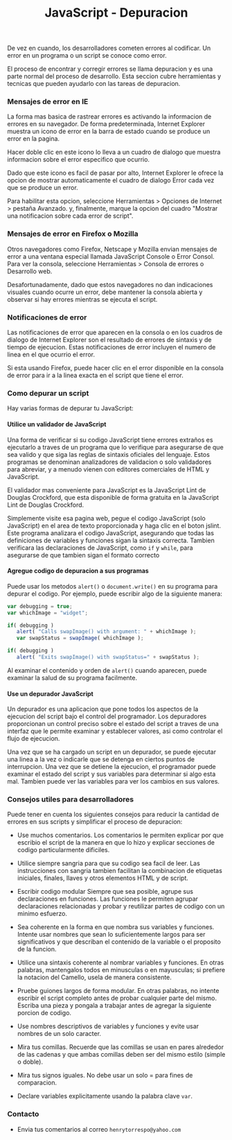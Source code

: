 ﻿---
title: JavaScript - Depuracion
description: La utilizacion de una herramienta de depuracion es esencial para trabajar con JavaScript.
categories: 
  - Blog
  - Javascript
comments: true
---

De vez en cuando, los desarrolladores cometen errores al codificar. Un error en un programa o un script se conoce como error.

El proceso de encontrar y corregir errores se llama depuracion y es una parte normal del proceso de desarrollo. Esta seccion cubre herramientas y tecnicas que pueden ayudarlo con las tareas de depuracion.

### Mensajes de error en IE

La forma mas basica de rastrear errores es activando la informacion de errores en su navegador. De forma predeterminada, Internet Explorer muestra un icono de error en la barra de estado cuando se produce un error en la pagina.

Hacer doble clic en este icono lo lleva a un cuadro de dialogo que muestra informacion sobre el error especifico que ocurrio.

Dado que este icono es facil de pasar por alto, Internet Explorer le ofrece la opcion de mostrar automaticamente el cuadro de dialogo Error cada vez que se produce un error.

Para habilitar esta opcion, seleccione Herramientas > Opciones de Internet > pestaña Avanzado. y, finalmente, marque la opcion del cuadro "Mostrar una notificacion sobre cada error de script".

### Mensajes de error en Firefox o Mozilla

Otros navegadores como Firefox, Netscape y Mozilla envian mensajes de error a una ventana especial llamada JavaScript Console o Error Consol. Para ver la consola, seleccione Herramientas > Consola de errores o Desarrollo web.

Desafortunadamente, dado que estos navegadores no dan indicaciones visuales cuando ocurre un error, debe mantener la consola abierta y observar si hay errores mientras se ejecuta el script.

### Notificaciones de error

Las notificaciones de error que aparecen en la consola o en los cuadros de dialogo de Internet Explorer son el resultado de errores de sintaxis y de tiempo de ejecucion. Estas notificaciones de error incluyen el numero de linea en el que ocurrio el error.

Si esta usando Firefox, puede hacer clic en el error disponible en la consola de error para ir a la linea exacta en el script que tiene el error.

### Como depurar un script

Hay varias formas de depurar tu JavaScript:

#### Utilice un validador de JavaScript

Una forma de verificar si su codigo JavaScript tiene errores extraños es ejecutarlo a traves de un programa que lo verifique para asegurarse de que sea valido y que siga las reglas de sintaxis oficiales del lenguaje. Estos programas se denominan analizadores de validacion o solo validadores para abreviar, y a menudo vienen con editores comerciales de HTML y JavaScript.

El validador mas conveniente para JavaScript es la JavaScript Lint de Douglas Crockford, que esta disponible de forma gratuita en la JavaScript Lint de Douglas Crockford.

Simplemente visite esa pagina web, pegue el codigo JavaScript (solo JavaScript) en el area de texto proporcionada y haga clic en el boton jslint. Este programa analizara el codigo JavaScript, asegurando que todas las definiciones de variables y funciones sigan la sintaxis correcta. Tambien verificara las declaraciones de JavaScript, como `if` y `while`, para asegurarse de que tambien sigan el formato correcto

#### Agregue codigo de depuracion a sus programas

Puede usar los metodos `alert()` o `document.write()` en su programa para depurar el codigo. Por ejemplo, puede escribir algo de la siguiente manera:

```javascript
var debugging = true;
var whichImage = "widget";

if( debugging )
   alert( "Calls swapImage() with argument: " + whichImage );
   var swapStatus = swapImage( whichImage );

if( debugging )
   alert( "Exits swapImage() with swapStatus=" + swapStatus );
```

Al examinar el contenido y orden de `alert()` cuando aparecen, puede examinar la salud de su programa facilmente.

#### Use un depurador JavaScript

Un depurador es una aplicacion que pone todos los aspectos de la ejecucion del script bajo el control del programador. Los depuradores proporcionan un control preciso sobre el estado del script a traves de una interfaz que le permite examinar y establecer valores, asi como controlar el flujo de ejecucion.

Una vez que se ha cargado un script en un depurador, se puede ejecutar una linea a la vez o indicarle que se detenga en ciertos puntos de interrupcion. Una vez que se detiene la ejecucion, el programador puede examinar el estado del script y sus variables para determinar si algo esta mal. Tambien puede ver las variables para ver los cambios en sus valores.

### Consejos utiles para desarrolladores

Puede tener en cuenta los siguientes consejos para reducir la cantidad de errores en sus scripts y simplificar el proceso de depuracion:

- Use muchos comentarios. Los comentarios le permiten explicar por que escribio el script de la manera en que lo hizo y explicar secciones de codigo particularmente dificiles.

- Utilice siempre sangria para que su codigo sea facil de leer. Las instrucciones con sangria tambien facilitan la combinacion de etiquetas iniciales, finales, llaves y otros elementos HTML y de script.

- Escribir codigo modular Siempre que sea posible, agrupe sus declaraciones en funciones. Las funciones le permiten agrupar declaraciones relacionadas y probar y reutilizar partes de codigo con un minimo esfuerzo.

- Sea coherente en la forma en que nombra sus variables y funciones. Intente usar nombres que sean lo suficientemente largos para ser significativos y que describan el contenido de la variable o el proposito de la funcion.

- Utilice una sintaxis coherente al nombrar variables y funciones. En otras palabras, mantengalos todos en minusculas o en mayusculas; si prefiere la notacion del Camello, usela de manera consistente.

- Pruebe guiones largos de forma modular. En otras palabras, no intente escribir el script completo antes de probar cualquier parte del mismo. Escriba una pieza y pongala a trabajar antes de agregar la siguiente porcion de codigo.

- Use nombres descriptivos de variables y funciones y evite usar nombres de un solo caracter.

- Mira tus comillas. Recuerde que las comillas se usan en pares alrededor de las cadenas y que ambas comillas deben ser del mismo estilo (simple o doble).

- Mira tus signos iguales. No debe usar un solo = para fines de comparacion.

- Declare variables explicitamente usando la palabra clave `var`.

### Contacto

- Envia tus comentarios al correo `henrytorrespo@yahoo.com`
